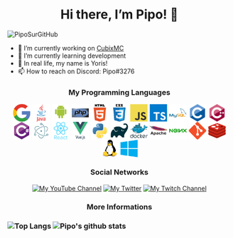 <h1 align="center">Hi there, I’m Pipo! 👋</h1>

<p align="left"><img src="https://komarev.com/ghpvc/?username=piposurgithub&color=orange&style=flat-square" alt="PipoSurGitHub"/></p>

- 🔭 I’m currently working on <a href="#" target="blank">CubixMC</a>
- 🌱 I’m currently learning development
- 👦 In real life, my name is Yoris!
- 📫 How to reach on Discord: Pipo#3276

<h3 align="center">My Programming Languages</h3>
<p align="center">
  <img align="center" src="https://raw.githubusercontent.com/devicons/devicon/master/icons/google/google-original.svg" alt="Google" height="40" width="40"/>
  <img align="center" src="https://raw.githubusercontent.com/devicons/devicon/master/icons/java/java-original-wordmark.svg" alt="Java" height="40" width="40"/>
  <img align="center" src="https://raw.githubusercontent.com/devicons/devicon/master/icons/android/android-original-wordmark.svg" alt="Android" height="40" width="40"/>
  <img align="center" src="https://raw.githubusercontent.com/devicons/devicon/master/icons/php/php-original.svg" alt="Php" height="40" width="40"/>
  <img align="center" src="https://raw.githubusercontent.com/devicons/devicon/master/icons/html5/html5-original-wordmark.svg" alt="Html" height="40" width="40"/>
  <img align="center" src="https://raw.githubusercontent.com/devicons/devicon/master/icons/css3/css3-original-wordmark.svg" alt="CSS" height="40" width="40"/>
  <img align="center" src="https://raw.githubusercontent.com/devicons/devicon/master/icons/javascript/javascript-original.svg" alt="JavaScript" height="40" width="40"/>
  <img align="center" src="https://raw.githubusercontent.com/devicons/devicon/master/icons/typescript/typescript-original.svg" alt="TypeScript" height="40" width="40"/>
  <img align="center" src="https://raw.githubusercontent.com/devicons/devicon/master/icons/mysql/mysql-original-wordmark.svg" alt="MySQL" height="40" width="40"/>
  <img align="center" src="https://raw.githubusercontent.com/devicons/devicon/master/icons/c/c-original.svg" alt="C" height="40" width="40"/>
  <img align="center" src="https://raw.githubusercontent.com/devicons/devicon/master/icons/cplusplus/cplusplus-original.svg" alt="C++" height="40" width="40"/>
  <img align="center" src="https://raw.githubusercontent.com/devicons/devicon/master/icons/csharp/csharp-original.svg" alt="CSharp" height="40" width="40"/>
  <img align="center" src="https://raw.githubusercontent.com/devicons/devicon/master/icons/electron/electron-original.svg" alt="Electron" height="40" width="40"/>
  <img align="center" src="https://raw.githubusercontent.com/devicons/devicon/master/icons/react/react-original-wordmark.svg" alt="React" height="40" width="40"/>
  <img align="center" src="https://raw.githubusercontent.com/devicons/devicon/master/icons/vuejs/vuejs-original-wordmark.svg" alt="VueJS" height="40" width="40"/>
  <img align="center" src="https://raw.githubusercontent.com/devicons/devicon/master/icons/python/python-original.svg" alt="Python" height="40" width="40"/>
  <img align="center" src="https://raw.githubusercontent.com/devicons/devicon/master/icons/gradle/gradle-plain.svg" alt="Gradle" height="40" width="40"/>
  <img align="center" src="https://raw.githubusercontent.com/devicons/devicon/master/icons/docker/docker-original-wordmark.svg" alt="Docker" height="40" width="40"/>
  <img align="center" src="https://raw.githubusercontent.com/devicons/devicon/master/icons/apache/apache-original-wordmark.svg" alt="Apache" height="40" width="40"/>
  <img align="center" src="https://raw.githubusercontent.com/devicons/devicon/master/icons/nginx/nginx-original.svg" alt="Nginx" height="40" width="40"/>
  <img align="center" src="https://raw.githubusercontent.com/devicons/devicon/master/icons/git/git-original.svg" alt="Git" height="40" width="40"/>
  <img align="center" src="https://raw.githubusercontent.com/devicons/devicon/master/icons/redis/redis-original.svg" alt="Redis" height="40" width="40"/>
  <img align="center" src="https://raw.githubusercontent.com/devicons/devicon/master/icons/linux/linux-original.svg" alt="Linux" height="40" width="40"/>
  <img align="center" src="https://raw.githubusercontent.com/devicons/devicon/master/icons/windows8/windows8-original.svg" alt="Windows" height="40" width="40"/>
</p>

<h3 align="center">Social Networks</h3>

<p align="center">
  <a href="https://youtube.com/PipoSurYouTube" target="blank"><img align="center" src="https://cdn2.iconfinder.com/data/icons/social-aquiocons/512/Aquicon-Youtube.png" alt="My YouTube Channel" height="30" width="30"/></a>
  <a href="https://twitter.com/PipoSurTweet" target="blank"><img align="center" src="https://cdn2.iconfinder.com/data/icons/social-aquiocons/128/Aquicon-Twitter.png" alt="My Twitter" height="30" width="30"/></a>
  <a href="https://twitch.tv/PipoSurTwitch" target="blank"><img align="center" src="https://cdn2.iconfinder.com/data/icons/social-aquicons/128/Twitch.png" alt="My Twitch Channel" height="30" width="30"/></a>
</p>

<h3 align="center">More Informations<h3>

![Top Langs](https://github-readme-stats.terrainwax.vercel.app/api/top-langs/?username=piposurgithub&show_icons=true&theme=radical&count_private=true) ![Pipo's github stats](https://github-readme-stats.terrainwax.vercel.app/api?username=piposurgithub&show_icons=true&theme=radical&count_private=true)
